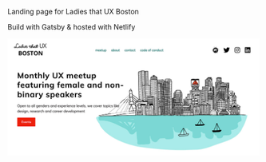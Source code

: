 Landing page for Ladies that UX Boston

Build with Gatsby & hosted with Netlify

![LTUX Boston Site](readme.jpg)
